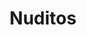 ---
title: Nuditos
date: 
draft: false

# descripcion
description : Aro de plata pasante

materials: Plata 925

color: Plateado

dimensions: 0,5cm

code: 01-20-0431

type: "Aros"

categories: []

price: $1.600,00

# Images
# first image will be shown in the product page
images:
  # - image: "images/path_to_image"
  # La ubicacion de las imagenes es imagenes/Aros/Aros.Solo Plata/01-20-0431-nuditos
  - image: "./images/aros/solo_plata/01-20-0431-nuditos_a.JPG"
  - image: "./images/aros/solo_plata/01-20-0431-nuditos_b.JPG"
---